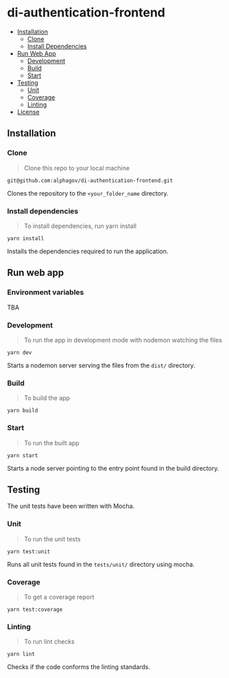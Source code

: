 # di-authentication-frontend

- [Installation](#installation)
    - [Clone](#clone)
    - [Install Dependencies](#install-dependencies)
- [Run Web App](#run-web-app)
    - [Development](#development)
    - [Build](#build)
    - [Start](#start)
- [Testing](#testing)
    - [Unit](#unit)
    - [Coverage](#coverage)
    - [Linting](#linting)
- [License](#license)

## Installation

### Clone

> Clone this repo to your local machine

```shell script
git@github.com:alphagov/di-authentication-frontend.git
```

Clones the repository to the `<your_folder_name` directory.

### Install dependencies

> To install dependencies, run yarn install

```shell script
yarn install
```

Installs the dependencies required to run the application.

## Run web app

### Environment variables

TBA

### Development

> To run the app in development mode with nodemon watching the files

```shell script
yarn dev
```

Starts a nodemon server serving the files from the `dist/`
directory.

### Build

> To build the app

```shell script
yarn build
```

### Start

> To run the built app

```shell script
yarn start
```

Starts a node server pointing to the entry point found in
the build directory.

## Testing

The unit tests have been written with Mocha.

### Unit

> To run the unit tests

```shell script
yarn test:unit
```

Runs all unit tests found in the `tests/unit/` directory
using mocha.

### Coverage

> To get a coverage report

```shell script
yarn test:coverage
```

### Linting

> To run lint checks

```shell script
yarn lint
```

Checks if the code conforms the linting standards.
